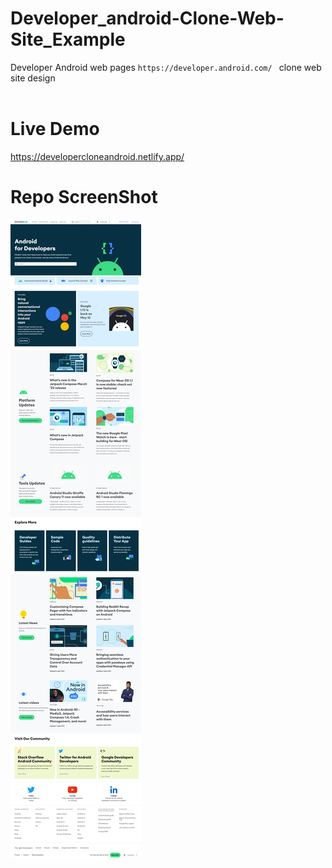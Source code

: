 ﻿# Developer_android-Clone-Web-Site_Example
Developer Android web pages ``https://developer.android.com/ `` clone web site design <br><br>
# Live Demo
https://developercloneandroid.netlify.app/<br>
# Repo ScreenShot
![Repo Screen Shots](https://github.com/MelihKrts/Developer.android.com-Clone-Web-Site_Example/blob/main/img/project_Screenshot.png)

